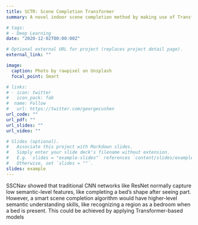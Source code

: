 ```yaml
---
title: SCTR: Scene Completion Transformer
summary: A novel indoor scene completion method by making use of Transformer-based models’s capability of capturing high-level commonsense context to build hierarchical indoor scene graphs.

# tags:
# - Deep Learning
date: "2020-12-02T00:00:00Z"

# Optional external URL for project (replaces project detail page).
external_link: ""

image:
  caption: Photo by rawpixel on Unsplash
  focal_point: Smart

# links:
# - icon: twitter
#   icon_pack: fab
#  name: Follow
#   url: https://twitter.com/georgecushen
url_code: ""
url_pdf: ""
url_slides: ""
url_video: ""

# Slides (optional).
#   Associate this project with Markdown slides.
#   Simply enter your slide deck's filename without extension.
#   E.g. `slides = "example-slides"` references `content/slides/example-slides.md`.
#   Otherwise, set `slides = ""`.
slides: example
---
```


SSCNav showed that traditional CNN networks like ResNet normally capture low semantic-level features, like completing a bed’s shape after seeing part. However, a smart scene completion algorithm would have higher-level semantic understanding skills, like recognizing a region as a bedroom when a bed is present. This could be achieved by applying Transformer-based models
